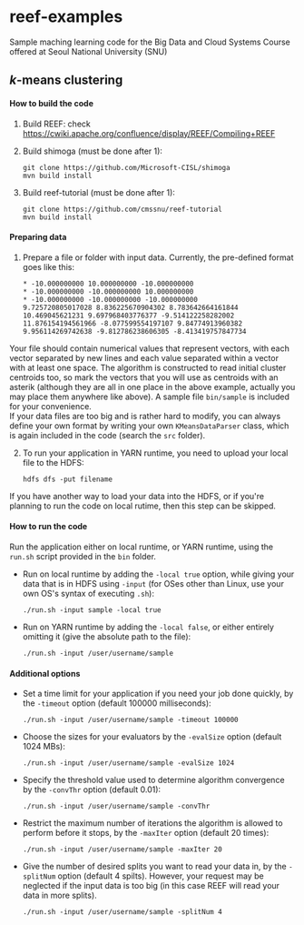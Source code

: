 reef-examples
=============

Sample maching learning code for the Big Data and Cloud Systems Course offered at Seoul National University (SNU)

## *k*-means clustering

#### How to build the code
1. Build REEF: check https://cwiki.apache.org/confluence/display/REEF/Compiling+REEF

2. Build shimoga (must be done after 1):
    ```
    git clone https://github.com/Microsoft-CISL/shimoga
    mvn build install
    ```

3. Build reef-tutorial (must be done after 1):
    ```
    git clone https://github.com/cmssnu/reef-tutorial
    mvn build install
    ```
  
#### Preparing data
1. Prepare a file or folder with input data. Currently, the pre-defined format goes like this:
    ```
    * -10.000000000 10.000000000 -10.000000000
    * -10.000000000 -10.000000000 10.000000000
    * -10.000000000 -10.000000000 -10.000000000
    9.725720805017028 8.836225670904302 8.783642664161844
    10.469045621231 9.697968403776377 -9.514122258282002
    11.876154194561966 -8.077599554197107 9.84774913960382
    9.956114269742638 -9.812786238606305 -8.413419757847734
    ```
Your file should contain numerical values that represent vectors, with each vector separated by new lines and each value separated within a vector with at least one space. The algorithm is constructed to read initial cluster centroids too, so mark the vectors that you will use as centroids with an asterik (although they are all in one place in the above example, actually you may place them anywhere like above). A sample file `bin/sample` is included for your convenience.  
If your data files are too big and is rather hard to modify, you can always define your own format by writing your own `KMeansDataParser` class, which is again included in the code (search the `src` folder).  

2. To run your application in YARN runtime, you need to upload your local file to the HDFS:
    ```
    hdfs dfs -put filename
    ```
If you have another way to load your data into the HDFS, or if you're planning to run the code on local rutime, then this step can be skipped.

#### How to run the code
Run the application either on local runtime, or YARN runtime, using the `run.sh` script provided in the `bin` folder.
* Run on local runtime by adding the `-local true` option, while giving your data that is in HDFS using `-input` (for OSes other than Linux, use your own OS's syntax of executing `.sh`):
    ```
    ./run.sh -input sample -local true 
    ```

* Run on YARN runtime by adding the `-local false`, or either entirely omitting it (give the absolute path to the file):
    ```
    ./run.sh -input /user/username/sample
    ```
    
#### Additional options
* Set a time limit for your application if you need your job done quickly, by the `-timeout` option (default 100000 milliseconds):
    ```
    ./run.sh -input /user/username/sample -timeout 100000
    ```
    
* Choose the sizes for your evaluators by the `-evalSize` option (default 1024 MBs):
    ```
    ./run.sh -input /user/username/sample -evalSize 1024
    ```
    
* Specify the threshold value used to determine algorithm convergence by the `-convThr` option (default 0.01):
    ```
    ./run.sh -input /user/username/sample -convThr
    ```

* Restrict the maximum number of iterations the algorithm is allowed to perform before it stops, by the `-maxIter` option (default 20 times):
    ```
    ./run.sh -input /user/username/sample -maxIter 20
    ```
    
* Give the number of desired splits you want to read your data in, by the `-splitNum` option (default 4 spilts). However, your request may be neglected if the input data is too big (in this case REEF will read your data in more splits).
    ```
    ./run.sh -input /user/username/sample -splitNum 4
    ```
